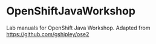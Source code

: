 OpenShiftJavaWorkshop
=====================

Lab manuals for OpenShift Java Workshop.  Adapted from https://github.com/gshipley/ose2
